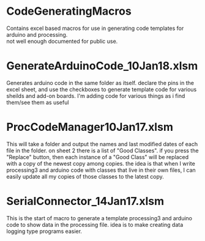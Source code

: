 # CodeGeneratingMacros  

Contains excel based macros for use in generating code templates for arduino and processing.  
not well enough documented for public use.

GenerateArduinoCode_10Jan18.xlsm  
========  
Generates arduino code in the same folder as itself.
declare the pins in the excel sheet, and use the checkboxes to generate template code for various sheilds and add-on boards.
I'm adding code for various things as i find them/see them as useful


ProcCodeManager10Jan17.xlsm  
========  
This will take a folder and output the names and last modified dates of each file in the folder.
on sheet 2 there is a list of "Good Classes".
if you press the "Replace" button, then each instance of a "Good Class" will be replaced with a copy of the newest copy among copies.
the idea is that when I write processing3 and arduino code with classes that live in their own files, I can easily update all my copies of those
classes to the latest copy.


SerialConnector_14Jan17.xlsm  
========  
This is the start of macro to generate a template processing3 and arduino code to show data in the processing file.
idea is to make creating data logging type programs easier.
